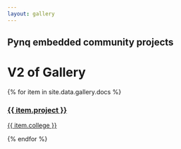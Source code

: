 ```yaml
---
layout: gallery
---
```


## Pynq embedded community projects

# V2 of Gallery

<div class="gallery">
{% for item in site.data.gallery.docs %}
  <div class="item">
    <a href="{{ item.url }}">
      <img src="{{ item.img }}" alt="">
      <h3>{{ item.project }}</h3>
      <p>{{ item.college }}</p>
    </a>
  </div>
  {% endfor %} 
</div>
     

